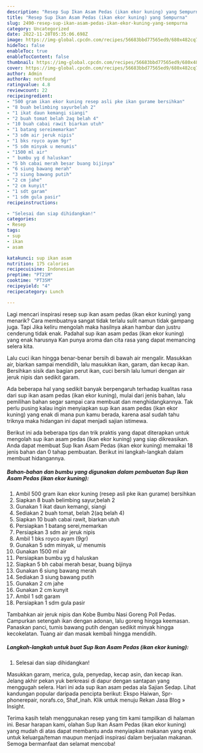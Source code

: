 ```yaml
---
description: "Resep Sup Ikan Asam Pedas (ikan ekor kuning) yang Sempurna"
title: "Resep Sup Ikan Asam Pedas (ikan ekor kuning) yang Sempurna"
slug: 2490-resep-sup-ikan-asam-pedas-ikan-ekor-kuning-yang-sempurna
category: Uncategorized
date: 2022-11-28T05:35:06.698Z
image: https://img-global.cpcdn.com/recipes/56683bbd77565ed9/680x482cq70/sup-ikan-asam-pedas-ikan-ekor-kuning-foto-resep-utama.jpg
hideToc: false
enableToc: true
enableTocContent: false
thumbnail: https://img-global.cpcdn.com/recipes/56683bbd77565ed9/680x482cq70/sup-ikan-asam-pedas-ikan-ekor-kuning-foto-resep-utama.jpg
cover: https://img-global.cpcdn.com/recipes/56683bbd77565ed9/680x482cq70/sup-ikan-asam-pedas-ikan-ekor-kuning-foto-resep-utama.jpg
author: Admin
authorAv: notfound
ratingvalue: 4.8
reviewcount: 22
recipeingredient:
- "500 gram ikan ekor kuning resep asli pke ikan gurame bersihkan"
- "8 buah belimbing sayurbelah 2"
- "1 ikat daun kemangi siangi"
- "2 buah tomat belah 2aq belah 4"
- "10 buah cabai rawit biarkan utuh"
- "1 batang sereimemarkan"
- "3 sdm air jeruk nipis"
- "1 bks royco ayam 9gr"
- "5 sdm minyak u menumis"
- "1500 ml air"
- " bumbu yg d haluskan"
- "5 bh cabai merah besar buang bijinya"
- "6 siung bawang merah"
- "3 siung bawang putih"
- "2 cm jahe"
- "2 cm kunyit"
- "1 sdt garam"
- "1 sdm gula pasir"
recipeinstructions:

- "Selesai dan siap dihidangkan!"
categories:
- Resep
tags:
- sup
- ikan
- asam

katakunci: sup ikan asam 
nutrition: 175 calories
recipecuisine: Indonesian
preptime: "PT21M"
cooktime: "PT35M"
recipeyield: "4"
recipecategory: Lunch

---
```



Lagi mencari inspirasi resep sup ikan asam pedas (ikan ekor kuning) yang menarik? Cara membuatnya sangat tidak terlalu sulit namun tidak gampang juga. Tapi Jika keliru mengolah maka hasilnya akan hambar dan justru cenderung tidak enak. Padahal sup ikan asam pedas (ikan ekor kuning) yang enak harusnya Kan punya aroma dan cita rasa yang dapat memancing selera kita.


Lalu cuci ikan hingga benar-benar bersih di bawah air mengalir. Masukkan air, biarkan sampai mendidih, lalu masukkan ikan, garam, dan kecap ikan. Bersihkan sisik dan bagian perut ikan, cuci bersih lalu lumuri dengan air jeruk nipis dan sedikit garam.

Ada beberapa hal yang sedikit banyak berpengaruh terhadap kualitas rasa dari sup ikan asam pedas (ikan ekor kuning), mulai dari jenis bahan, lalu pemilihan bahan segar sampai cara membuat dan menghidangkannya. Tak perlu pusing kalau ingin menyiapkan sup ikan asam pedas (ikan ekor kuning) yang enak di mana pun kamu berada, karena asal sudah tahu triknya maka hidangan ini dapat menjadi sajian istimewa.


Berikut ini ada beberapa tips dan trik praktis yang dapat diterapkan untuk mengolah sup ikan asam pedas (ikan ekor kuning) yang siap dikreasikan. Anda dapat membuat Sup Ikan Asam Pedas (ikan ekor kuning) memakai 18 jenis bahan dan 0 tahap pembuatan. Berikut ini langkah-langkah dalam membuat hidangannya.

<!--inarticleads1-->

##### Bahan-bahan dan bumbu yang digunakan dalam pembuatan Sup Ikan Asam Pedas (ikan ekor kuning):

1. Ambil 500 gram ikan ekor kuning (resep asli pke ikan gurame) bersihkan
1. Siapkan 8 buah belimbing sayur,belah 2
1. Gunakan 1 ikat daun kemangi, siangi
1. Sediakan 2 buah tomat, belah 2(aq belah 4)
1. Siapkan 10 buah cabai rawit, biarkan utuh
1. Persiapkan 1 batang serei,memarkan
1. Persiapkan 3 sdm air jeruk nipis
1. Ambil 1 bks royco ayam (9gr)
1. Gunakan 5 sdm minyak, u/ menumis
1. Gunakan 1500 ml air
1. Persiapkan  bumbu yg d haluskan
1. Siapkan 5 bh cabai merah besar, buang bijinya
1. Gunakan 6 siung bawang merah
1. Sediakan 3 siung bawang putih
1. Gunakan 2 cm jahe
1. Gunakan 2 cm kunyit
1. Ambil 1 sdt garam
1. Persiapkan 1 sdm gula pasir


Tambahkan air jeruk nipis dan Kobe Bumbu Nasi Goreng Poll Pedas. Campurkan setengah ikan dengan adonan, lalu goreng hingga keemasan. Panaskan panci, tumis bawang putih dengan sedikit minyak hingga kecokelatan. Tuang air dan masak kembali hingga mendidih. 

<!--inarticleads2-->

##### Langkah-langkah untuk buat Sup Ikan Asam Pedas (ikan ekor kuning):


1. Selesai dan siap dihidangkan!

Masukkan garam, merica, gula, penyedap, kecap asin, dan kecap ikan. Jelang akhir pekan yuk berkreasi di dapur dengan santapan yang menggugah selera. Hari ini ada sup ikan asam pedas ala Sajian Sedap. Lihat kandungan popular daripada pencipta berikut: Ekspo Haiwan, Spr-phonerepair, norafs.co, Shaf_inah. Klik untuk menuju Rekan Jasa Blog » Insight. 

Terima kasih telah menggunakan resep yang tim kami tampilkan di halaman ini. Besar harapan kami, olahan Sup Ikan Asam Pedas (ikan ekor kuning) yang mudah di atas dapat membantu anda menyiapkan makanan yang enak untuk keluarga/teman maupun menjadi inspirasi dalam berjualan makanan. Semoga bermanfaat dan selamat mencoba!
